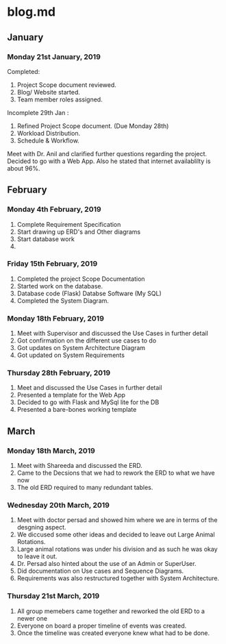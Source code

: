 # blog.md

## January

### Monday 21st January, 2019
Completed:
1. Project Scope document reviewed.
2. Blog/ Website started.
3. Team member roles assigned.

Incomplete 29th Jan :
1. Refined Project Scope document. (Due Monday 28th)
2. Workload Distribution.
3. Schedule & Workflow.

Meet with Dr. Anil and clarified further questions regarding the project. Decided to go with a Web App. Also he stated that internet availablilty is about 96%. 

## February 

### Monday 4th February, 2019
1. Complete Requirement Specification 
2. Start drawing up ERD's and Other diagrams
3. Start database work
4. 
  
### Friday 15th February, 2019 
1. Completed the project Scope Documentation 
2. Started work on the database. 
3. Database code (Flask) Databse Software (My SQL)
4. Completed the System Diagram. 

### Monday 18th February, 2019
1. Meet with Supervisor and discussed the Use Cases in further detail 
2. Got confirmation on the different use cases to do 
3. Got updates on System Architecture Diagram 
3. Got updated on System Requirements 

### Thursday 28th February, 2019 
1. Meet and discussed the Use Cases in further detail 
2. Presented a template for the Web App
3. Decided to go with Flask and MySql lite for the DB
4. Presented a bare-bones working template 

## March 

### Monday 18th March, 2019
1. Meet with Shareeda and discussed the ERD. 
2. Came to the Decsions that we had to rework the ERD to what we have now 
3. The old ERD required to many redundant tables. 

### Wednesday 20th March, 2019
1. Meet with doctor persad and showed him where we are in terms of the desgning aspect. 
2. We diccused some other ideas and decided to leave out Large Animal Rotations. 
3. Large animal rotations was under his division and as such he was okay to leave it out. 
4. Dr. Persad also hinted about the use of an Admin or SuperUser.
5. Did documentation on Use cases and Sequence Diagrams. 
6. Requirements was also restructured together with System Architecture. 

### Thursday 21st March, 2019 
1. All group memebers came together and reworked the old ERD to a newer one 
2. Everyone on board a proper timeline of events was created. 
3. Once the timeline was created everyone knew what had to be done.







